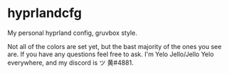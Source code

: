 # hyprlandcfg
My personal hyprland config, gruvbox style.

Not all of the colors are set yet, but the bast majority of the ones you see are. If you have any questions feel free to ask. I'm Yelo Jello/Jello Yelo everywhere, and my discord is ツ 黄#4881.
